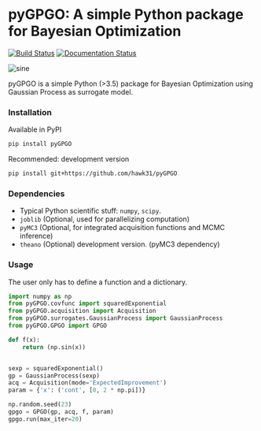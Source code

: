 # pyGPGO: A simple Python package for Bayesian Optimization
[![Build Status](https://travis-ci.org/hawk31/pyGPGO.svg?branch=master)](https://travis-ci.org/hawk31/pyGPGO)
[![Documentation Status](https://readthedocs.org/projects/pygpgo/badge/?version=latest)](http://pygpgo.readthedocs.io/en/latest/?badge=latest)

![sine](http://i.giphy.com/l3q2s3MQ4bPb5RogU.gif)

pyGPGO is a simple Python (>3.5) package for Bayesian Optimization using Gaussian Process as surrogate model.

### Installation

Available in PyPI

```bash
pip install pyGPGO
```

Recommended: development version

```bash
pip install git+https://github.com/hawk31/pyGPGO
```

### Dependencies

*   Typical Python scientific stuff: `numpy`, `scipy`.
*   `joblib` (Optional, used for parallelizing computation)
*   `pyMC3` (Optional, for integrated acquisition functions and MCMC inference)
*   `theano` (Optional) development version. (pyMC3 dependency)
### Usage

The user only has to define a function and a dictionary.

```python
import numpy as np
from pyGPGO.covfunc import squaredExponential
from pyGPGO.acquisition import Acquisition
from pyGPGO.surrogates.GaussianProcess import GaussianProcess
from pyGPGO.GPGO import GPGO

def f(x):
    return (np.sin(x))


sexp = squaredExponential()
gp = GaussianProcess(sexp)
acq = Acquisition(mode='ExpectedImprovement')
param = {'x': ('cont', [0, 2 * np.pi])}

np.random.seed(23)
gpgo = GPGO(gp, acq, f, param)
gpgo.run(max_iter=20)

```
